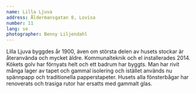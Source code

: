 ```yaml
---
name: Lilla Ljuva
address: Åldermansgatan 8, Lovisa
number: 11
lang: se
photographer: Benny Liljendahl
---
```

Lilla Ljuva byggdes år 1900, även om största delen av husets stockar är återanvända och mycket äldre. Kommunalteknik och el installerades 2014. Kökets golv  har förnyats helt och ett badrum har byggts. Man har rivit många lager av tapet och gammal isolering och istället används nu spännpapp och traditionella papperstapeter. Husets alla fönsterbågar har renoverats och trasiga rutor har ersatts med gammalt glas.

